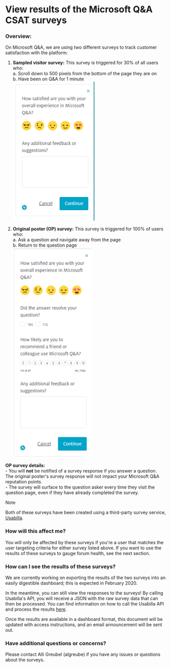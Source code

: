 # View results of the Microsoft Q&A CSAT surveys
### Overview:
On Microsoft Q&A, we are using two different surveys to track customer satisfaction with the platform:<br>
1. **Sampled visitor survey:** This survey is triggered for 30% of all users who:
<br> a. Scroll down to 500 pixels from the bottom of the page they are on
<br> b. Have been on Q&A for 1 minute<br>
![Screenshot of customer satisfaction survey](media/sampledvisitor_survey.PNG)


2. **Original poster (OP) survey:** This survey is triggered for 100% of users who:
<br> a. Ask a question and navigate away from the page
<br> b. Return to the question page<br>
![Screenshot of question asking experience survey](media/op_survey.PNG)

**OP survey details:**
<br>- You will **not** be notified of a survey response if you answer a question. The original poster's survey response will not impact your Microsoft Q&A reputation points.
<br>- The survey will surface to the question asker every time they visit the question page, even if they have already completed the survey.

>[!NOTE]
> Both of these surveys have been created using a third-party survey service, [Usabilla](https://usabilla.com/). 

### How will this affect me?
You will only be affected by these surveys if you're a user that matches the user targeting criteria for either survey listed above. If you want to use the results of these surveys to gauge forum health, see the next section.

### How can I see the results of these surveys?
We are currently working on exporting the results of the two surveys into an easily digestible dashboard; this is expected in February 2020. 

In the meantime, you can still view the responses to the surveys! By calling Usabilla's API, you will receive a JSON with the raw survey data that can then be processed. You can find information on how to call the Usabilla API and process the results [here](https://developers.usabilla.com/?python#get-campaign-results).

Once the results are available in a dashboard format, this document will be updated with access instructions, and an email announcement will be sent out.

### Have additional questions or concerns?
Please contact Alli Greubel (algreube) if you have any issues or questions about the surveys.
